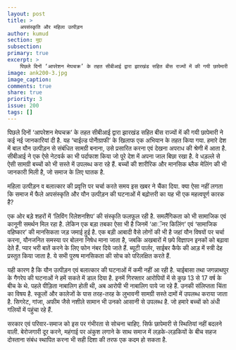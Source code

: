 ```yaml
---
layout: post
title: >
    अपसंस्कृति और महिला उत्पीड़न 
author: kumud
section: मुद्दा
subsection:
primary: true
excerpt: >
    पिछले दिनों ‘आपरेशन मेघचक्र’ के तहत सीबीआई द्वारा झारखंड सहित बीस राज्यों में की गयी छापेमारी ने कई नई जानकारियां दी है. यह ‘चाईल्ड पोर्नाेग्राफी’ के खिलाफ एक अभियान के तहत किया गया.
image: ank200-3.jpg
image_caption: 
comments: true
share: true
priority: 3
issue: 200
tags: []
---
```


पिछले दिनों ‘आपरेशन मेघचक्र’ के तहत सीबीआई द्वारा झारखंड सहित बीस राज्यों में की गयी छापेमारी ने कई नई जानकारियां दी है. यह ‘चाईल्ड पोर्नाेग्राफी’ के खिलाफ एक अभियान के तहत किया गया. हमारे देश में बाल यौन उत्पीड़न से संबंधित सामग्री बनाना, उसे प्रसारित करना एवं देखना अपराध की श्रेणी में आता है. सीबीआई ने एक ऐसे नेटवर्क का भी पर्दाफाश किया जो पूरे देश में अपना जाल बिछा रखा है. वे धड़ल्ले से ऐसी सामग्री बच्चों को भी सस्ते में उपलब्ध करा रहे हैं. बच्चों की शारीरिक और मानसिक ब्लैक मेलिंग की भी जानकारी मिली है, जो समाज के लिए घातक है.

महिला उत्पीड़न व बलात्कार की प्रवृत्ति पर चर्चा करते समय इस खबर ने चैंका दिया. क्या ऐसा नहीं लगता कि समाज में फैले अपसंस्कृति और यौन उत्पीड़न की घटनाओं में बढ़ोत्तरी का यह भी एक महत्वपूर्ण कारक है?

एक ओर बड़े शहरों में ‘लिविंग रिलेशनशिप’ की संस्कृति फलफूल रही है. समलैंगिकता को भी सामाजिक एवं कानूनी समर्थन मिल रहा है. लेकिन एक बड़ा तबका ऐसा भी है जिनमें ‘आॅनर किलिंग’ एवं ‘सामाजिक वहिष्कार’ की मानसिकता जड़ जमाई हुई है. एक बड़ी आबादी वैसे लोगों की भी है जहां यौन विषयों पर चर्चा करना, यौनजनित समस्या पर बोलना निषेध माना जाता है, जबकि अखबारों में छपे विज्ञापन इनकों को बढ़ावा देते हैं. प्यार भरी बातें करने के लिए फोन नंबर दिये जाते हैं. ब्यूटी पार्लर, साईबर कैफे की आड़ में स्त्री देह प्रस्तुत किया जाता है. ये सभी पुरुष मानसिकता की सोच को परिलक्षित करते हैं.

यही कारण है कि यौन उत्पीड़न एवं बलात्कार की घटनाओं में कमी नहीं आ रही है. चाईबासा तथा जगन्नाथपुर के गैगरेप की घटनाओं ने हमें सकते में डाल दिया है. इनमें गिरफ्तार आरोपियों में से कुछ 13 से 17 वर्ष के बीच के थे. पहले पीड़िता नाबालिग होती थी, अब आरोपी भी नाबालिग पाये जा रहे हैं. उनकी संलिप्तता चिंता का विषय है. स्कूलों और कालेजों के पास तरह-तरह के लुभावनी सामग्री सस्ते दामों में उपलब्ध कराया जाता है. सिगरेट, गांजा, अफीम जैसे नशीले सामान भी उनको आसानी से उपलब्ध है. जो हमारे बच्चों को अंधी गलियों में पहुंचा रहे हैं.

सरकार एवं परिवार-समाज को इस पर गंभीरता से सोचना चाहिए. सिर्फ छापेमारी से स्थितियां नहीं बदलने वाली. बेरोजगारी दूर करने, महंगाई पर अंकुश लगाने के साथ समाज में लड़के-लड़कियों के बीच सहज दोस्ताना संबंध स्थापित करना भी सही दिशा की तरफ एक कदम हो सकता है.